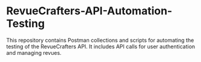 # RevueCrafters-API-Automation-Testing
This repository contains Postman collections and scripts for automating the testing of the RevueCrafters API. It includes API calls for user authentication and managing revues.

